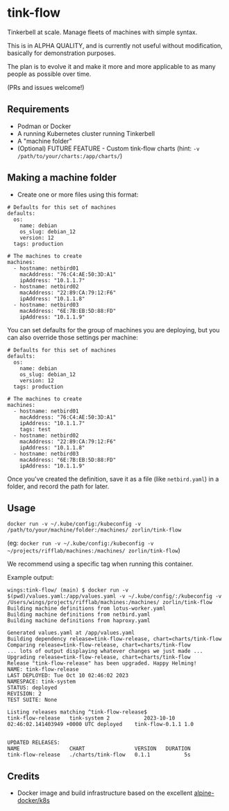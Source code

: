 # tink-flow
Tinkerbell at scale. Manage fleets of machines with simple syntax.

This is in ALPHA QUALITY, and is currently not useful without modification, basically for demonstration purposes.

The plan is to evolve it and make it more and more applicable to as many people as possible over time.

(PRs and issues welcome!)

## Requirements
* Podman or Docker
* A running Kubernetes cluster running Tinkerbell
* A "machine folder"
* (Optional) FUTURE FEATURE - Custom tink-flow charts (hint: `-v /path/to/your/charts:/app/charts/`)

## Making a machine folder
* Create one or more files using this format:
```
# Defaults for this set of machines
defaults:
  os:
    name: debian
    os_slug: debian_12
    version: 12
  tags: production

# The machines to create
machines:
  - hostname: netbird01
    macAddress: "76:C4:AE:50:3D:A1"
    ipAddress: "10.1.1.7"
  - hostname: netbird02
    macAddress: "22:89:CA:79:12:F6"
    ipAddress: "10.1.1.8"
  - hostname: netbird03
    macAddress: "6E:7B:EB:5D:88:FD"
    ipAddress: "10.1.1.9"
```
You can set defaults for the group of machines you are deploying, but you can also override those settings per machine:
```
# Defaults for this set of machines
defaults:
  os:
    name: debian
    os_slug: debian_12
    version: 12
  tags: production

# The machines to create
machines:
  - hostname: netbird01
    macAddress: "76:C4:AE:50:3D:A1"
    ipAddress: "10.1.1.7"
    tags: test
  - hostname: netbird02
    macAddress: "22:89:CA:79:12:F6"
    ipAddress: "10.1.1.8"
  - hostname: netbird03
    macAddress: "6E:7B:EB:5D:88:FD"
    ipAddress: "10.1.1.9"
```

Once you've created the definition, save it as a file (like `netbird.yaml`) in a folder, and record the path for later.

## Usage
`docker run -v ~/.kube/config:/kubeconfig -v /path/to/your/machine/folder:/machines/ zorlin/tink-flow`

(eg: `docker run -v ~/.kube/config:/kubeconfig -v ~/projects/rifflab/machines:/machines/ zorlin/tink-flow`)

We recommend using a specific tag when running this container.

Example output:
```
wings:tink-flow/ (main) $ docker run -v $(pwd)/values.yaml:/app/values.yaml -v ~/.kube/config/:/kubeconfig -v /Users/wings/projects/rifflab/machines:/machines/ zorlin/tink-flow
Building machine definitions from lotus-worker.yaml
Building machine definitions from netbird.yaml
Building machine definitions from haproxy.yaml

Generated values.yaml at /app/values.yaml
Building dependency release=tink-flow-release, chart=charts/tink-flow
Comparing release=tink-flow-release, chart=charts/tink-flow
... lots of output displaying whatever changes we just made ...
Upgrading release=tink-flow-release, chart=charts/tink-flow
Release "tink-flow-release" has been upgraded. Happy Helming!
NAME: tink-flow-release
LAST DEPLOYED: Tue Oct 10 02:46:02 2023
NAMESPACE: tink-system
STATUS: deployed
REVISION: 2
TEST SUITE: None

Listing releases matching ^tink-flow-release$
tink-flow-release	tink-system	2       	2023-10-10 02:46:02.141403949 +0000 UTC	deployed	tink-flow-0.1.1	1.0


UPDATED RELEASES:
NAME                CHART                VERSION   DURATION
tink-flow-release   ./charts/tink-flow   0.1.1           5s
```

## Credits
* Docker image and build infrastructure based on the excellent [alpine-docker/k8s](https://github.com/alpine-docker/k8s)
